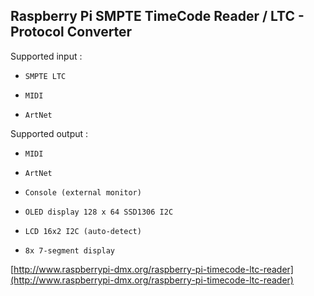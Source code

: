 ## Raspberry Pi SMPTE TimeCode Reader / LTC - Protocol Converter ##

Supported input :

-     SMPTE LTC
-     MIDI
-     ArtNet 

Supported output :

-     MIDI
-     ArtNet      
-     Console (external monitor)
-     OLED display 128 x 64 SSD1306 I2C
-     LCD 16x2 I2C (auto-detect)
-     8x 7-segment display

     

[http://www.raspberrypi-dmx.org/raspberry-pi-timecode-ltc-reader](http://www.raspberrypi-dmx.org/raspberry-pi-timecode-ltc-reader)